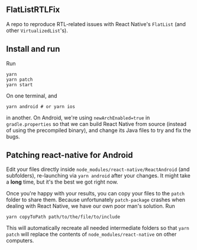 ## FlatListRTLFix

A repo to reproduce RTL-related issues with React Native's `FlatList` (and other `VirtualizedList`'s).

## Install and run

Run

    yarn
    yarn patch
    yarn start

On one terminal, and

    yarn android # or yarn ios

in another. On Android, we're using `newArchEnabled=true` in `gradle.properties` so that we can build React Native from source (instead of using the precompiled binary), and change its Java files to try and fix the bugs.

## Patching react-native for Android

Edit your files directly inside `node_modules/react-native/ReactAndroid` (and subfolders), re-launching via `yarn android` after your changes. It might take a **long** time, but it's the best we got right now.

Once you're happy with your results, you can copy your files to the `patch` folder to share them. Because unfortunately `patch-package` crashes when dealing with React Native, we have our own poor man's solution. Run

    yarn copyToPath path/to/the/file/to/include

This will automatically recreate all needed intermediate folders so that `yarn patch` will replace the contents of `node_modules/react-native` on other computers.